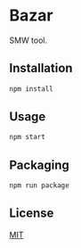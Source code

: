 # Bazar

SMW tool.

## Installation

```bash
npm install
```

## Usage

```bash
npm start
```

## Packaging

```bash
npm run package
```

## License

[MIT](https://choosealicense.com/licenses/mit/)
